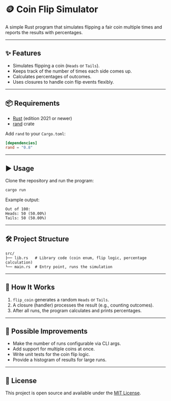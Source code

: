 # 🪙 Coin Flip Simulator

A simple Rust program that simulates flipping a fair coin multiple times and reports the results with percentages.

---

## ✨ Features
- Simulates flipping a coin (`Heads` or `Tails`).
- Keeps track of the number of times each side comes up.
- Calculates percentages of outcomes.
- Uses closures to handle coin flip events flexibly.

---

## 📦 Requirements
- [Rust](https://www.rust-lang.org/) (edition 2021 or newer)
- [rand](https://crates.io/crates/rand) crate

Add `rand` to your `Cargo.toml`:

```toml
[dependencies]
rand = "0.8"
```

---

## ▶️ Usage
Clone the repository and run the program:

```bash
cargo run
```

Example output:

```
Out of 100:
Heads: 50 (50.00%)
Tails: 50 (50.00%)
```

---

## 🛠 Project Structure
```
src/
├── lib.rs   # Library code (coin enum, flip logic, percentage calculation)
└── main.rs  # Entry point, runs the simulation
```

---

## 📖 How It Works
1. `flip_coin` generates a random `Heads` or `Tails`.
2. A closure (handler) processes the result (e.g., counting outcomes).
3. After all runs, the program calculates and prints percentages.

---

## 🔮 Possible Improvements
- Make the number of runs configurable via CLI args.
- Add support for multiple coins at once.
- Write unit tests for the coin flip logic.
- Provide a histogram of results for large runs.

---

## 📜 License
This project is open source and available under the [MIT License](LICENSE).
